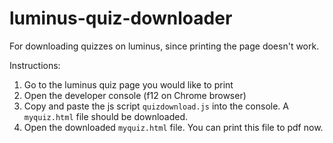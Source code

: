 # luminus-quiz-downloader
For downloading quizzes on luminus, since printing the page doesn't work.

Instructions:
1. Go to the luminus quiz page you would like to print
2. Open the developer console (f12 on Chrome browser)
3. Copy and paste the js script `quizdownload.js` into the console. A `myquiz.html` file should be downloaded.
4. Open the downloaded `myquiz.html` file. You can print this file to pdf now.
